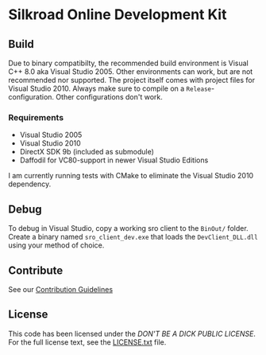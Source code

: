 # Silkroad Online Development Kit



## Build

Due to binary compatibilty, the recommended build environment is Visual C++ 8.0 aka Visual Studio 2005. Other environments can work, but are not recommended nor supported. The project itself comes with project files for Visual Studio 2010. Always make sure to compile on a `Release`-configuration. Other configurations don't work.

### Requirements

* Visual Studio 2005
* Visual Studio 2010
* DirectX SDK 9b (included as submodule)
* Daffodil for VC80-support in newer Visual Studio Editions

I am currently running tests with CMake to eliminate the Visual Studio 2010 dependency.

## Debug

To debug in Visual Studio, copy a working sro client to the `BinOut/` folder. Create a binary named `sro_client_dev.exe` that loads the `DevClient_DLL.dll` using your method of choice.

## Contribute

See our [Contribution Guidelines](CONTRIBUTING.md)

## License

This code has been licensed under the *DON'T BE A DICK PUBLIC LICENSE*. For the full license text, see the [LICENSE.txt](LICENSE.txt) file.
